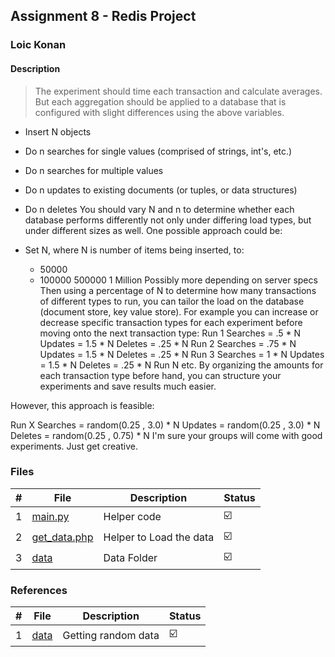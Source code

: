 ## Assignment 8 - Redis Project

### Loic Konan

#### Description

> The experiment should time each transaction and calculate averages.
> But each aggregation should be applied to a database that is configured with slight differences using the above variables.

- Insert N objects
- Do n searches for single values (comprised of strings, int's, etc.)
- Do n searches for multiple values
- Do n updates to existing documents (or tuples, or data structures)
- Do n deletes
You should vary N and n to determine whether each database performs differently not only under differing load types, but under different sizes as well. One possible approach could be:

- Set N, where N is number of items being inserted, to:
  - 50000
  - 100000
500000
1 Million
Possibly more depending on server specs
Then using a percentage of N to determine how many transactions of different types to run, you can tailor the load on the database (document store, key value store). For example you can increase or decrease specific transaction types for each experiment before moving onto the next transaction type:
Run 1
Searches = .5 * N
Updates = 1.5 * N
Deletes = .25 * N
Run 2
Searches = .75 * N
Updates = 1.5 * N
Deletes = .25 * N
Run 3
Searches = 1 * N
Updates = 1.5 * N
Deletes = .25 * N
Run N
etc.
By organizing the amounts for each transaction type before hand, you can structure your experiments and save results much easier.

However, this approach is feasible:

Run X
Searches = random(0.25 , 3.0) * N
Updates = random(0.25 , 3.0) * N
Deletes = random(0.25 , 0.75) * N
I'm sure your groups will come with good experiments. Just get creative.

### Files

|   #   | File                         | Description             | Status                  |
| :---: | ---------------------------- | ----------------------- | ----------------------- |
|   1   | [main.py](main.py)           | Helper code             | :ballot_box_with_check: |
|   2   | [get_data.php](get_data.php) | Helper to Load the data | :ballot_box_with_check: |
|   3   | [data](data)                 | Data Folder             | :ballot_box_with_check: |

### References

|   #   | File         | Description         | Status                  |
| :---: | ------------ | ------------------- | ----------------------- |
|   1   | [data](data) | Getting random data | :ballot_box_with_check: |